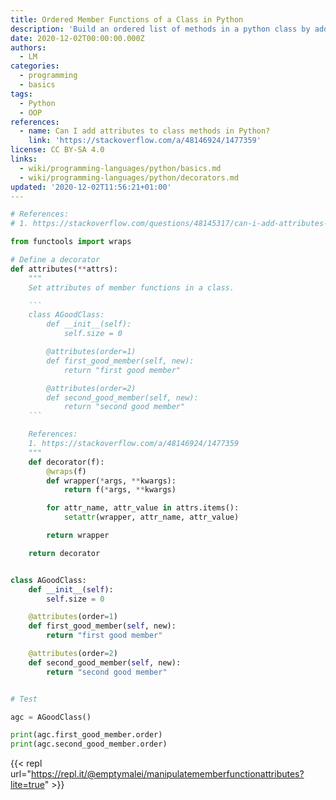 ```yaml
---
title: Ordered Member Functions of a Class in Python
description: 'Build an ordered list of methods in a python class by adding attributes to member functions'
date: 2020-12-02T00:00:00.000Z
authors:
  - LM
categories:
  - programming
  - basics
tags:
  - Python
  - OOP
references:
  - name: Can I add attributes to class methods in Python?
    link: 'https://stackoverflow.com/a/48146924/1477359'
license: CC BY-SA 4.0
links:
  - wiki/programming-languages/python/basics.md
  - wiki/programming-languages/python/decorators.md
updated: '2020-12-02T11:56:21+01:00'
---
```



````Python
# References:
# 1. https://stackoverflow.com/questions/48145317/can-i-add-attributes-to-class-methods-in-python

from functools import wraps

# Define a decorator
def attributes(**attrs):
    """
    Set attributes of member functions in a class.

    ```
    class AGoodClass:
        def __init__(self):
            self.size = 0

        @attributes(order=1)
        def first_good_member(self, new):
            return "first good member"

        @attributes(order=2)
        def second_good_member(self, new):
            return "second good member"
    ```

    References:
    1. https://stackoverflow.com/a/48146924/1477359
    """
    def decorator(f):
        @wraps(f)
        def wrapper(*args, **kwargs):
            return f(*args, **kwargs)

        for attr_name, attr_value in attrs.items():
            setattr(wrapper, attr_name, attr_value)

        return wrapper

    return decorator


class AGoodClass:
    def __init__(self):
        self.size = 0

    @attributes(order=1)
    def first_good_member(self, new):
        return "first good member"

    @attributes(order=2)
    def second_good_member(self, new):
        return "second good member"


# Test

agc = AGoodClass()

print(agc.first_good_member.order)
print(agc.second_good_member.order)
````

{{< repl url="https://repl.it/@emptymalei/manipulatememberfunctionattributes?lite=true" >}}


